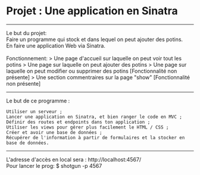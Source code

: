 # Projet : Une application en Sinatra 
<hr>
Le but du projet: <br>
Faire un programme qui stock et dans lequel on peut ajouter des potins. <br>
En faire une application Web via Sinatra. <br>

<br>
Fonctionnement: 
> Une page d'accueil sur laquelle on peut voir tout les potins
> Une page sur laquelle on peut ajouter des potins 
> Une page sur laquelle on peut modifier ou supprimer des potins [Fonctionnalité non présente]
> Une section commentraires sur la page "show" [Fonctionnalité non présente]

<hr>
Le but de ce programme : 

    Utiliser un serveur ;
    Lancer une application en Sinatra, et bien ranger le code en MVC ;
    Définir des routes et endpoints dans ton application ;
    Utiliser les views pour gérer plus facilement le HTML / CSS ;
    Créer et avoir une base de données ;
    Récupérer de l'information à partir de formulaires et la stocker en base de données.

<hr>
L'adresse d'accès en local sera : http://localhost:4567/ <br>
Pour lancer le prog: $ shotgun -p 4567
<br>
<br>
<br>
